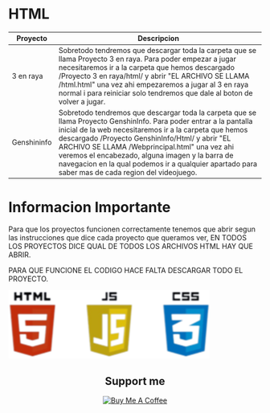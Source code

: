 # HTML

|Proyecto|Descripcion|
|-----|-----|
|3 en raya|Sobretodo tendremos que descargar toda la carpeta que se llama Proyecto 3 en raya. Para poder empezar a jugar necesitaremos ir a la carpeta que hemos descargado /Proyecto 3 en raya/html/ y abrir "EL ARCHIVO SE LLAMA /html.html" una vez ahi empezaremos a jugar al 3 en raya normal i para reiniciar solo tendremos que dale al boton de volver a jugar.|
|Genshininfo|Sobretodo tendremos que descargar toda la carpeta que se llama Proyecto GenshinInfo. Para poder entrar a la pantalla inicial de la web necesitaremos ir a la carpeta que hemos descargado /Proyecto GenshinInfo/Html/ y abrir "EL ARCHIVO SE LLAMA /Webprincipal.html" una vez ahi veremos el encabezado, alguna imagen y la barra de navegacion en la qual podemos ir a qualquier apartado para saber mas de cada region del videojuego.|

# Informacion Importante

Para que los proyectos funcionen correctamente tenemos que abrir segun las instrucciones que dice cada proyecto que queramos ver, EN TODOS LOS PROYECTOS DICE QUAL DE TODOS LOS ARCHIVOS HTML HAY QUE ABRIR.

PARA QUE FUNCIONE EL CODIGO HACE FALTA DESCARGAR TODO EL PROYECTO.

![Ejemplo de pez](https://raw.githubusercontent.com/Eriquito00/Eriquito00/main/img/htmlcssjs.png)

<center>
  <h2>Support me</h2>
  <a href="https://www.buymeacoffee.com/eriquito00"><img src="https://cdn.buymeacoffee.com/buttons/v2/default-red.png" alt="Buy Me A Coffee" width="150"></a>
</center>
